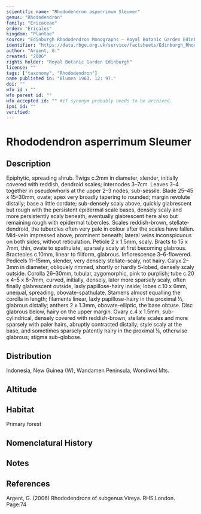 ```yaml
---
scientific name: "Rhododendron asperrimum Sleumer"
genus: "Rhododendron"
family: "Ericaceae"
order: "Ericales"
kingdom: "Plantae"
source: "Edinburgh Rhododendron Monographs – Royal Botanic Garden Edinburgh"
identifier: "https://data.rbge.org.uk/service/factsheets/Edinburgh_Rhododendron_Monographs.xhtml"
author: "Argent, G."
created: "2006"
rights holder: "Royal Botanic Garden Edinburgh"
license: ""
tags: ["taxonomy", "Rhododendron"]
name published in: "Blumea 1963. 12: 97."
doi: ""
wfo id : ""
wfo parent id: ""
wfo accepted id: "" #if synonym probably needs to be archived.                      
ipni id: ""
verified:
---
```


                       

# Rhododendron asperrimum Sleumer

## Description
Epiphytic, spreading shrub. Twigs c.2mm in diameter, slender, initially covered with reddish, dendroid scales; internodes 3–7cm. Leaves 3–4 together in pseudowhorls at the upper 2–3 nodes, sub-sessile. Blade 25–45 x 15–30mm, ovate; apex very broadly tapering to rounded; margin revolute distally; base a little cordate; sub-densely scaly above, quickly glabrescent but rough with the persistent epidermal scale bases, densely scaly and more persistently scaly beneath, eventually glabrescent here also but remaining rough with epidermal tubercles. Scales reddish-brown, stellate-dendroid, the tubercles often very pale in colour after the scales have fallen. Mid-vein impressed above, prominent beneath; lateral veins inconspicuous on both sides, without reticulation. Petiole 2 x 1.5mm, scaly. Bracts to 15 x 7mm, thin, ovate to spathulate, sparsely scaly at first becoming glabrous. Bracteoles c.10mm, linear to filiform, glabrous. Inflorescence 3–6-flowered. Pedicels 11–15mm, slender, very densely stellate-scaly, not hairy. Calyx 2–3mm in diameter, obliquely rimmed, shortly or hardly 5-lobed, densely scaly outside. Corolla 26–30mm, tubular, zygomorphic, pink to purplish; tube c.20 x 4–5 x 6–7mm, curved, initially, densely, later more sparsely scaly, often finally glabrescent outside, laxly papillose-hairy inside; lobes c.10 x 6mm, unequal, spreading, obovate-spathulate. Stamens almost equalling the corolla in length; filaments linear, laxly papillose-hairy in the proximal ½, glabrous distally; anthers 2 x 1.3mm, obovate-elliptic, the base obtuse. Disc glabrous below, hairy on the upper margin. Ovary c.4 x 1.5mm, sub-cylindrical, densely covered with reddish-brown, stellate scales and more sparsely with paler hairs, abruptly contracted distally; style scaly at the base, and sometimes sparsely patently hairy in the proximal ¼, otherwise glabrous; stigma sub-globose.

## Distribution
Indonesia, New Guinea (W), Wandamen Peninsula, Wondiwoi Mts.

## Altitude


## Habitat
Primary forest

## Nomenclatural History

                       
## Notes


## References

Argent, G. (2006) Rhododendrons of subgenus Vireya. RHS:London. Page:74
